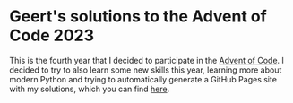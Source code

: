 # Geert's solutions to the Advent of Code 2023

This is the fourth year that I decided to participate in the [Advent of Code](https://adventofcode.com/). I decided to try to also learn some new skills this year, learning more about modern Python and trying to automatically generate a GitHub Pages site with my solutions, which you can find [here](http://geertlitjens.nl/advent-of-code-2023/).

<!--- advent_readme_stars table --->
<!--- advent_readme_stars table --->
